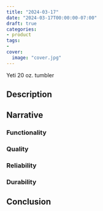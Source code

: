```yaml
---
title: "2024-03-17"
date: "2024-03-17T00:00:00-07:00"
draft: true
categories:
- product
tags:
- 
cover:
  image: "cover.jpg"
---
```

Yeti 20 oz. tumbler
<!--more-->
## Description

## Narrative

### Functionality

### Quality

### Reliability

### Durability

## Conclusion